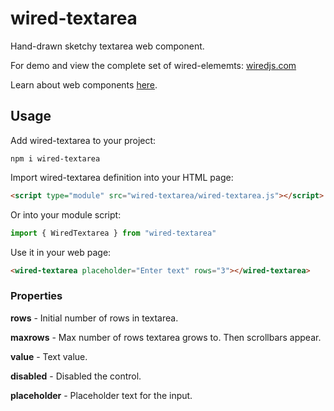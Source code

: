 # wired-textarea
Hand-drawn sketchy textarea web component.

For demo and view the complete set of wired-elememts: [wiredjs.com](http://wiredjs.com/)

Learn about web components [here](https://www.webcomponents.org/introduction).

## Usage

Add wired-textarea to your project:
```
npm i wired-textarea
```
Import wired-textarea definition into your HTML page:
```html
<script type="module" src="wired-textarea/wired-textarea.js"></script>
```
Or into your module script:
```javascript
import { WiredTextarea } from "wired-textarea"
```

Use it in your web page:
```html
<wired-textarea placeholder="Enter text" rows="3"></wired-textarea>
```

### Properties

**rows** - Initial number of rows in textarea.

**maxrows** - Max number of rows textarea grows to. Then scrollbars appear. 

**value** - Text value.

**disabled** - Disabled the control.

**placeholder** - Placeholder text for the input.

